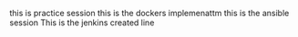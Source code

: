 this is practice session
this is the dockers implemenattm
this is the ansible session
This is the jenkins created line
